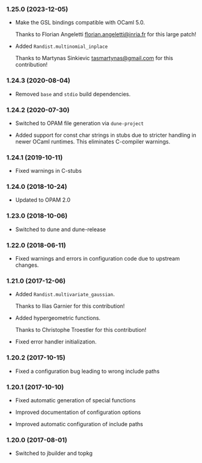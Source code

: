 ### 1.25.0 (2023-12-05)

  * Make the GSL bindings compatible with OCaml 5.0.

    Thanks to Florian Angeletti <florian.angeletti@inria.fr> for this
    large patch!

  * Added `Randist.multinomial_inplace`

    Thanks to Martynas Sinkievic <tasmartynas@gmail.com> for this contribution!

### 1.24.3 (2020-08-04)

  * Removed `base` and `stdio` build dependencies.


### 1.24.2 (2020-07-30)

  * Switched to OPAM file generation via `dune-project`

  * Added support for const char strings in stubs due to stricter handling
    in newer OCaml runtimes.  This eliminates C-compiler warnings.


### 1.24.1 (2019-10-11)

  * Fixed warnings in C-stubs


### 1.24.0 (2018-10-24)

  * Updated to OPAM 2.0


### 1.23.0 (2018-10-06)

  * Switched to dune and dune-release


### 1.22.0 (2018-06-11)

  * Fixed warnings and errors in configuration code due to upstream changes.


### 1.21.0 (2017-12-06)

  * Added `Randist.multivariate_gaussian`.

    Thanks to Ilias Garnier for this contribution!

  * Added hypergeometric functions.

    Thanks to Christophe Troestler for this contribution!

  * Fixed error handler initialization.


### 1.20.2 (2017-10-15)

  * Fixed a configuration bug leading to wrong include paths


### 1.20.1 (2017-10-10)

  * Fixed automatic generation of special functions

  * Improved documentation of configuration options

  * Improved automatic configuration of include paths


### 1.20.0 (2017-08-01)

  * Switched to jbuilder and topkg
